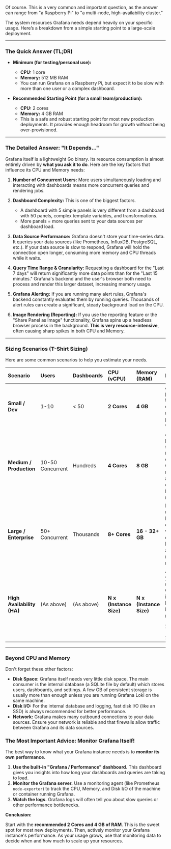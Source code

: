 Of course. This is a very common and important question, as the answer can range from "a Raspberry Pi" to "a multi-node, high-availability cluster."

The system resources Grafana needs depend heavily on your specific usage. Here’s a breakdown from a simple starting point to a large-scale deployment.

---

### The Quick Answer (TL;DR)

*   **Minimum (for testing/personal use):**
    *   **CPU:** 1 core
    *   **Memory:** 512 MB RAM
    *   You can run Grafana on a Raspberry Pi, but expect it to be slow with more than one user or a complex dashboard.

*   **Recommended Starting Point (for a small team/production):**
    *   **CPU:** 2 cores
    *   **Memory:** 4 GB RAM
    *   This is a safe and robust starting point for most new production deployments. It provides enough headroom for growth without being over-provisioned.

---

### The Detailed Answer: "It Depends..."

Grafana itself is a lightweight Go binary. Its resource consumption is almost entirely driven by **what you ask it to do**. Here are the key factors that influence its CPU and Memory needs:

1.  **Number of Concurrent Users:** More users simultaneously loading and interacting with dashboards means more concurrent queries and rendering jobs.

2.  **Dashboard Complexity:** This is one of the biggest factors.
    *   A dashboard with 5 simple panels is very different from a dashboard with 50 panels, complex template variables, and transformations.
    *   More panels = more queries sent to your data sources per dashboard load.

3.  **Data Source Performance:** Grafana doesn't store your time-series data. It queries your data sources (like Prometheus, InfluxDB, PostgreSQL, etc.). If your data source is slow to respond, Grafana will hold the connection open longer, consuming more memory and CPU threads while it waits.

4.  **Query Time Range & Granularity:** Requesting a dashboard for the "Last 7 days" will return significantly more data points than for the "Last 15 minutes." Grafana's backend and the user's browser both need to process and render this larger dataset, increasing memory usage.

5.  **Grafana Alerting:** If you are running many alert rules, Grafana's backend constantly evaluates them by running queries. Thousands of alert rules can create a significant, steady background load on the CPU.

6.  **Image Rendering (Reporting):** If you use the reporting feature or the "Share Panel as Image" functionality, Grafana spins up a headless browser process in the background. **This is very resource-intensive**, often causing sharp spikes in both CPU and Memory.

---

### Sizing Scenarios (T-Shirt Sizing)

Here are some common scenarios to help you estimate your needs.

| Scenario | Users | Dashboards | CPU (vCPU) | Memory (RAM) | Notes |
| :--- | :--- | :--- | :--- | :--- | :--- |
| **Small / Dev** | 1-10 | < 50 | **2 Cores** | **4 GB** | A solid starting point for a team, department, or non-critical production workload. |
| **Medium / Production** | 10-50 Concurrent | Hundreds | **4 Cores** | **8 GB** | A typical production setup for a medium-sized organization. Can handle moderate alerting and occasional image rendering. |
| **Large / Enterprise** | 50+ Concurrent | Thousands | **8+ Cores** | **16 - 32+ GB** | For heavy usage across a large organization with complex dashboards, heavy alerting, and frequent reporting/image rendering. |
| **High Availability (HA)** | (As above) | (As above) | **N x (Instance Size)** | **N x (Instance Size)** | At this scale, you should run **at least two** Grafana instances behind a load balancer. Total resources are `(Number of Instances) x (Resources per Instance)`. |

---

### Beyond CPU and Memory

Don't forget these other factors:

*   **Disk Space:** Grafana itself needs very little disk space. The main consumer is the internal database (a SQLite file by default) which stores users, dashboards, and settings. A few GB of persistent storage is usually more than enough unless you are running Grafana Loki on the same machine.
*   **Disk I/O:** For the internal database and logging, fast disk I/O (like an SSD) is always recommended for better performance.
*   **Network:** Grafana makes many outbound connections to your data sources. Ensure your network is reliable and that firewalls allow traffic between Grafana and its data sources.

### The Most Important Advice: Monitor Grafana Itself!

The best way to know what your Grafana instance needs is to **monitor its own performance.**

1.  **Use the built-in "Grafana / Performance" dashboard.** This dashboard gives you insights into how long your dashboards and queries are taking to load.
2.  **Monitor the Grafana server.** Use a monitoring agent (like Prometheus `node-exporter`) to track the CPU, Memory, and Disk I/O of the machine or container running Grafana.
3.  **Watch the logs.** Grafana logs will often tell you about slow queries or other performance bottlenecks.

**Conclusion:**

Start with the **recommended 2 Cores and 4 GB of RAM**. This is the sweet spot for most new deployments. Then, actively monitor your Grafana instance's performance. As your usage grows, use that monitoring data to decide when and how much to scale up your resources.